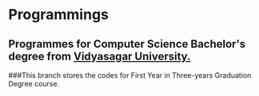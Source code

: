 # Programmings

## Programmes for Computer Science Bachelor's degree from [Vidyasagar University.](http://www.vidyasagar.ac.in/)

###This branch stores the codes for First Year in Three-years Graduation Degree course.
